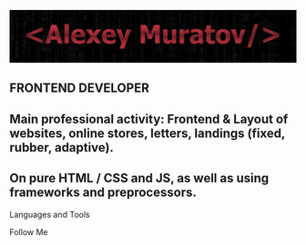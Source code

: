 ![Header](https://github.com/mangust5580/mangust5580/blob/main/assets/header.png)

## FRONTEND DEVELOPER

## Main professional activity: Frontend & Layout of websites, online stores, letters, landings (fixed, rubber, adaptive).
## On pure HTML / CSS and JS, as well as using frameworks and preprocessors.

Languages and Tools

Follow Me